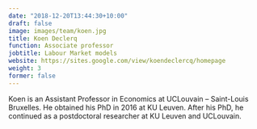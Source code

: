```yaml
---
date: "2018-12-20T13:44:30+10:00"
draft: false
image: images/team/koen.jpg
title: Koen Declerq
function: Associate professor
jobtitle: Labour Market models
website: https://sites.google.com/view/koendeclercq/homepage
weight: 3
former: false
---
```


Koen is an Assistant Professor in Economics at UCLouvain – Saint-Louis Bruxelles. He obtained his PhD in 2016 at KU Leuven. After his PhD, he continued as a postdoctoral researcher at KU Leuven and UCLouvain.

